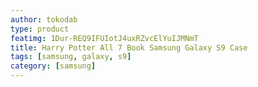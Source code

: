 ```yaml
---
author: tokodab
type: product
featimg: 1Dur-REQ9IFUIotJ4uxRZvcElYuIJMNmT
title: Harry Potter All 7 Book Samsung Galaxy S9 Case
tags: [samsung, galaxy, s9]
category: [samsung]
---
```

